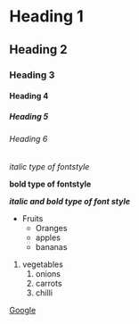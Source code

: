 # Heading 1
## Heading 2
### Heading 3
#### Heading 4
##### Heading 5
###### Heading 6
*italic type of fontstyle*

**bold type of fontstyle**

***italic and bold type of font style*** 
* Fruits
  * Oranges
  * apples
  * bananas
1. vegetables
   1. onions
   2. carrots
   3. chilli
 
 [Google](https://www.google.com/)
